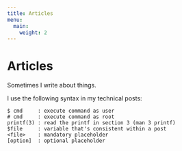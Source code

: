 ```yaml
---
title: Articles
menu:
  main:
    weight: 2
---
```


# Articles

Sometimes I write about things.

I use the following syntax in my technical posts:
```text
$ cmd     : execute command as user
# cmd     : execute command as root
printf(3) : read the printf in section 3 (man 3 printf)
$file     : variable that's consistent within a post
<file>    : mandatory placeholder
[option]  : optional placeholder
```

